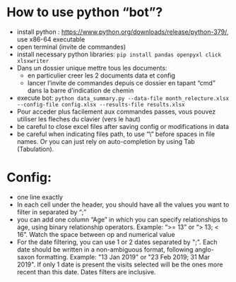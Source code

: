 # How to use python “bot”?
- install python : https://www.python.org/downloads/release/python-379/, use x86-64 executable
- open terminal (invite de commandes)
- install necessary python libraries: `pip install pandas openpyxl click xlsxwriter`
- Dans un dossier unique mettre tous les documents:
  - en particulier creer les 2 documents data et config
  - lancer l’invite de commandes depuis ce dossier en tapant “cmd” dans la barre d’indication de chemin
- execute bot: `python data_summary.py --data-file month_relecture.xlsx --config-file config.xlsx --results-file results.xlsx`
- Pour acceder plus facilement aux commandes passes, vous pouvez utiliser les fleches du clavier (vers le haut)
- be careful to close excel files after saving config or modifications in data
- be careful when indicating files path, to use “\” before spaces in file names. Or you can just rely on auto-completion by using Tab (Tabulation).

# Config:

- one line exactly
- In each cell under the header, you should have all the values you want to filter in separated by “;”
- you can add one column “Age” in which you can specify relationships to age, using binary relationship operators. Example: “>= 13” or “> 13; < 16”. Watch the space between op and numerical value
- For the date filtering, you can use 1 or 2 dates separated by ";". Each date should be written in a non-ambiguous format, following anglo-saxon formatting. Example: "13 Jan 2019" or "23 Feb 2019; 31 Mar 2019". If only 1 date is present the visits selected will be the ones more recent than this date. Dates filters are inclusive.
